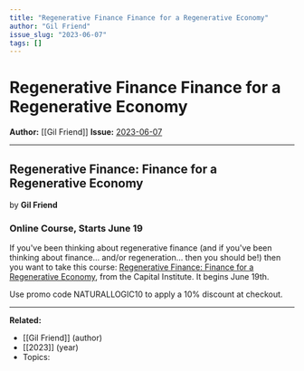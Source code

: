 ```yaml
---
title: "Regenerative Finance Finance for a Regenerative Economy"
author: "Gil Friend"
issue_slug: "2023-06-07"
tags: []
---
```


# Regenerative Finance Finance for a Regenerative Economy

**Author:** [[Gil Friend]]
**Issue:** [2023-06-07](https://plex.collectivesensecommons.org/2023-06-07/)

---

## Regenerative Finance: Finance for a Regenerative Economy
by **Gil Friend**

### Online Course, Starts June 19
If you've been thinking about regenerative finance (and if you've been thinking about finance… and/or regeneration… then you should be!) then you want to take this course: [Regenerative Finance: Finance for a Regenerative Economy](https://capitalinstitute.org/course-finance-for-a-regenerative-economy/), from the Capital Institute. It begins June 19th.

Use promo code NATURALLOGIC10 to apply a 10% discount at checkout.

---

**Related:**
- [[Gil Friend]] (author)
- [[2023]] (year)
- Topics: 


